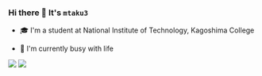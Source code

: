 ### Hi there 👋 It's `mtaku3`

- 🎓 I'm a student at National Institute of Technology, Kagoshima College
<!-- - 🔭 I’m currently working on `AutoMuteUs-Portable` and `STAN` -->
- 💯 I'm currently busy with life
<!-- - 🌱 I’m currently learning `Artificial Intelligence especially about Deep Learning` -->
<!--
- 👯 I’m looking to collaborate on ...
- 🤔 I’m looking for help with ...
- 💬 Ask me about ...
- 📫 How to reach me: ...
- 😄 Pronouns: ...
- ⚡ Fun fact: ...
-->

<img src="https://github-readme-stats.vercel.app/api?username=mtaku3&show_icons=true&theme=radical&count_private=true" />
<img src="https://github-readme-stats.vercel.app/api/top-langs/?username=anuraghazra&layout=compact&theme=radical" />
